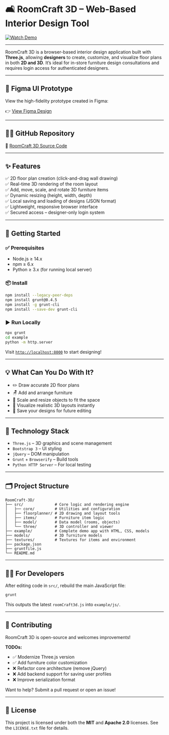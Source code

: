 
# 🛋️ RoomCraft 3D – Web-Based Interior Design Tool

[![Watch Demo](https://img.shields.io/badge/RoomCraft_3D-Demo_Video-red?logo=youtube)](https://youtu.be/1TVqX17_4fQ)

---

RoomCraft 3D is a browser-based interior design application built with **Three.js**, allowing **designers** to create, customize, and visualize floor plans in both **2D and 3D**. It’s ideal for in-store furniture design consultations and requires login access for authenticated designers.

---

## 🎨 Figma UI Prototype

View the high-fidelity prototype created in Figma:

👉 [View Figma Design](https://www.figma.com/design/DpZNj0FzVmLNVGGLJUQRqm/RoomCraft-3D?node-id=0-1&t=w0zo9nx4txccDSsb-1)

---

## 👨‍💻 GitHub Repository

📂 [RoomCraft 3D Source Code](https://github.com/Kishalsj/Room-Craft-3D.git)

---

## ✨ Features

✅ 2D floor plan creation (click-and-drag wall drawing)  
✅ Real-time 3D rendering of the room layout  
✅ Add, move, scale, and rotate 3D furniture items  
✅ Dynamic resizing (height, width, depth)  
✅ Local saving and loading of designs (JSON format)  
✅ Lightweight, responsive browser interface  
✅ Secured access – designer-only login system

---


## 🚀 Getting Started

### ✅ Prerequisites
- Node.js ≥ 14.x
- npm ≥ 6.x
- Python ≥ 3.x (for running local server)

### 📦 Install

```bash
npm install --legacy-peer-deps
npm install grunt@0.4.5
npm install -g grunt-cli
npm install --save-dev grunt-cli
```

### ▶ Run Locally

```bash
npx grunt
cd example
python -m http.server
```

Visit [`http://localhost:8000`](http://localhost:8000) to start designing!

---

## 💡 What Can You Do With It?

- ✏️ Draw accurate 2D floor plans
- 🪑 Add and arrange furniture
- 🎨 Scale and resize objects to fit the space
- 🧠 Visualize realistic 3D layouts instantly
- 💾 Save your designs for future editing

---

## 🧠 Technology Stack

- `Three.js` – 3D graphics and scene management
- `Bootstrap 3` – UI styling
- `jQuery` – DOM manipulation
- `Grunt` + `Browserify` – Build tools
- `Python HTTP Server` – For local testing

---

## 🗂️ Project Structure

```
RoomCraft-3D/
├── src/              # Core logic and rendering engine
│   ├── core/         # Utilities and configuration
│   ├── floorplanner/ # 2D drawing and layout tools
│   ├── items/        # Furniture item logic
│   ├── model/        # Data model (rooms, objects)
│   └── three/        # 3D controller and viewer
├── example/          # Complete demo app with HTML, CSS, models
├── models/           # 3D furniture models
├── textures/         # Textures for items and environment
├── package.json
├── gruntfile.js
└── README.md
```

---

## 👨‍💻 For Developers

After editing code in `src/`, rebuild the main JavaScript file:

```bash
grunt
```

This outputs the latest `roomCraft3d.js` into `example/js/`.

---

## 🤝 Contributing

RoomCraft 3D is open-source and welcomes improvements!

**TODOs:**
- ✅ Modernize Three.js version
- ✅ Add furniture color customization
- ❌ Refactor core architecture (remove jQuery)
- ❌ Add backend support for saving user profiles
- ❌ Improve serialization format

Want to help? Submit a pull request or open an issue!

---

## 📄 License

This project is licensed under both the **MIT** and **Apache 2.0** licenses. See the `LICENSE.txt` file for details.
